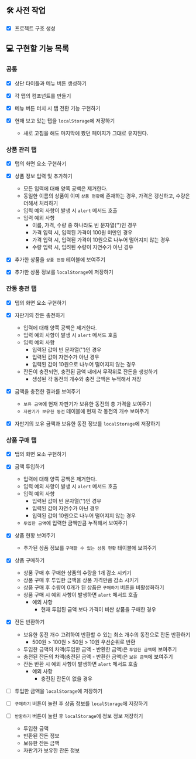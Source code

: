 ## 🛠 사전 작업
- [x] 프로젝트 구조 생성

## 💻 구현할 기능 목록
### 공통
- [x] 상단 타이틀과 메뉴 버튼 생성하기

- [x] 각 탭의 컴포넌트를 만들기

- [x] 메뉴 버튼 터치 시 탭 전환 기능 구현하기

- [x] 현재 보고 있는 탭을 `localStorage`에 저장하기
  - 새로 고침을 해도 마지막에 봤던 페이지가 그대로 유지된다.

### 상품 관리 탭
- [x] 탭의 화면 요소 구현하기

- [x] 상품 정보 입력 및 추가하기
  - 모든 입력에 대해 양쪽 공백은 제거한다.
  - 동일한 이름의 상품이 이미 `상품 현황`에 존재하는 경우, 가격은 갱신하고, 수량은 더해서 처리하기
  - 입력 예외 사항이 발생 시 `alert` 메서드 호출
  - 입력 예외 사항
    - 이름, 가격, 수량 중 하나라도 빈 문자열('')인 경우
    - 가격 입력 시, 입력된 가격이 100원 미만인 경우
    - 가격 입력 시, 입력된 가격이 10원으로 나누어 떨어지지 않는 경우
    - 수량 입력 시, 입려된 수량이 자연수가 아닌 경우

- [x] 추가한 상품을 `상품 현황` 테이블에 보여주기

- [x] 추가한 상품 정보를 `localStorage`에 저장하기

### 잔동 충전 탭
- [x] 탭의 화면 요소 구현하기

- [x] 자판기의 잔돈 충전하기
  - 입력에 대해 양쪽 공백은 제거한다.
  - 입력 예외 사항이 발생 시 `alert` 메서드 호출
  - 입력 예외 사항
    - 입력된 값이 빈 문자열('')인 경우
    - 입력된 값이 자연수가 아닌 경우
    - 입력된 값이 10원으로 나누어 떨어지지 않는 경우
  - 잔돈이 충전되면, 충전된 금액 내에서 무작위로 잔돈을 생성하기
    - 생성된 각 동전의 개수와 충전 금액은 누적해서 저장

- [x] 금액을 충전한 결과를 보여주기
  - `보유 금액`에 현재 자판기가 보유한 동전의 총 가격을 보여주기
  - `자판기가 보유한 동전` 테이블에 현재 각 동전의 개수 보여주기

- [x] 자판기의 보유 금액과 보유한 동전 정보를 `localStorage`에 저장하기

### 상품 구매 탭
- [x] 탭의 화면 요소 구현하기

- [x] 금액 투입하기
  - 입력에 대해 양쪽 공백은 제거한다.
  - 입력 예외 사항이 발생 시 `alert` 메서드 호출
  - 입력 예외 사항
    - 입력된 값이 빈 문자열('')인 경우
    - 입력된 값이 자연수가 아닌 경우
    - 입력된 값이 10원으로 나누어 떨어지지 않는 경우
  - `투입한 금액`에 입력한 금액만큼 누적해서 보여주기

- [x] 상품 현황 보여주기
  - 추가된 상품 정보를 `구매할 수 있는 상품 현황` 테이블에 보여주기

- [x] 상품 구매하기
  - 상품 구매 후 구매한 상품의 수량을 1개 감소 시키기
  - 상품 구매 후 투입한 금액을 상품 가격만큼 감소 시키기
  - 상품 구매 후 수량이 0개가 된 상품은 `구매하기` 버튼을 비활성화하기
  - 상품 구매 시 예외 사항이 발생하면 `alert` 메서드 호출
    - 예외 사항
      - 현재 투입된 금액 보다 가격이 비싼 상품을 구매한 경우

- [x] 잔돈 반환하기
  - 보유한 동전 개수 고려하여 반환할 수 있는 최소 개수의 동전으로 잔돈 반환하기
    - 500원 > 100원 > 50원 > 10원 우선순위로 반환
  - 투입한 금액의 차액(투입한 금액 - 반환한 금액)은 `투입한 금액`에 보여주기
  - 충전된 잔돈의 차액(충전된 금액 - 반환한 금액)은 `보유 금액`에 보여주기
  - 잔돈 반환 시 예외 사항이 발생하면 `alert` 메서드 호출
    - 예외 사항
      - 충전된 잔돈이 없을 경우

- [ ] 투입한 금액을 `localStorage`에 저장하기

- [ ] `구매하기` 버튼이 눌린 후 상품 정보를 `localStorage`에 저장하기

- [ ] `반환하기` 버튼이 눌린 후 `localStorage`에 정보 정보 저장하기
  - 투입한 금액
  - 반환된 잔돈 정보
  - 보유한 잔돈 금액
  - 자판기가 보유한 잔돈 정보
